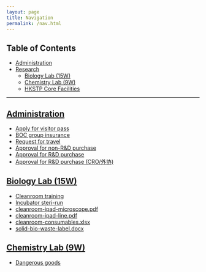 ```yaml
---
layout: page
title: Navigation
permalink: /nav.html
---
```


## Table of Contents

- <a href="#admin">Administration
- Research
  - <a href="#bio">Biology Lab (15W)</a>
  - <a href="#chem">Chemistry Lab (9W)</a>
  - [HKSTP Core Facilities](/hkstp-core-facilities.html)

---

## <a name="admin" href="#page">Administration</a>

- [Apply for visitor pass](/visitor-pass.html)
- [BOC group insurance](/boc-group-insurance.html)
- [Request for travel](/request-for-travel.html)
- [Approval for non-R&D purchase](/purchase-non-rnd.html)
- [Approval for R&D purchase](/purchase-rnd.html)
- [Approval for R&D purchase (CRO/外协)](/purchase-rnd-cro.html)

## <a name="bio" href="#page">Biology Lab (15W)</a>

- [Cleanroom training](/cleanroom-training.html)
- [Incubator steri-run](/incubator-steri-run.html)
- [cleanroom-ipad-microscope.pdf](/files/cleanroom-ipad-microscope.pdf)
- [cleanroom-ipad-line.pdf](/files/cleanroom-ipad-line.pdf)
- [cleanroom-consumables.xlsx](/files/cleanroom-consumables.xlsx)
- [solid-bio-waste-label.docx](/files/solid-bio-waste-label.docx)

## <a name="chem" href="#page">Chemistry Lab (9W)</a>

- [Dangerous goods](/dangerous-goods.html)